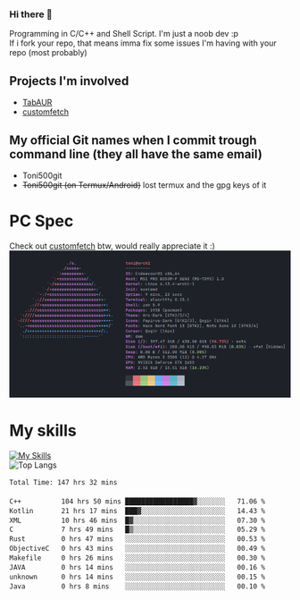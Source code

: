 ### Hi there 👋

Programming in C/C++ and Shell Script. I'm just a noob dev :p\
If i fork your repo, that means imma fix some issues I'm having with your repo (most probably)

## Projects I'm involved
 - [TabAUR](https://github.com/BurntRanch/TabAUR)
 - [customfetch](https://github.com/Toni500github/customfetch)

## My official Git names when I commit trough command line (they all have the same email)
* Toni500git
* ~~Toni500git (on Termux/Android)~~ lost termux and the gpg keys of it

# PC Spec
Check out [customfetch](https://github.com/Toni500github/customfetch) btw, would really appreciate it :)
![screenshot.png](https://github.com/Toni500github/customfetch/raw/main/screenshot.png)

# My skills
[![My Skills](https://skillicons.dev/icons?i=cpp,bash,androidstudio,arch,linux&theme=light)](https://skillicons.dev)\
![Top Langs](https://github-readme-stats.vercel.app/api/top-langs/?username=Toni500github&layout=compact)

<!--START_SECTION:waka-->

```txt
Total Time: 147 hrs 32 mins

C++          104 hrs 50 mins █████████████████▓░░░░░░░   71.06 %
Kotlin       21 hrs 17 mins  ███▓░░░░░░░░░░░░░░░░░░░░░   14.43 %
XML          10 hrs 46 mins  █▓░░░░░░░░░░░░░░░░░░░░░░░   07.30 %
C            7 hrs 49 mins   █▒░░░░░░░░░░░░░░░░░░░░░░░   05.29 %
Rust         0 hrs 47 mins   ░░░░░░░░░░░░░░░░░░░░░░░░░   00.53 %
ObjectiveC   0 hrs 43 mins   ░░░░░░░░░░░░░░░░░░░░░░░░░   00.49 %
Makefile     0 hrs 26 mins   ░░░░░░░░░░░░░░░░░░░░░░░░░   00.30 %
JAVA         0 hrs 14 mins   ░░░░░░░░░░░░░░░░░░░░░░░░░   00.16 %
unknown      0 hrs 14 mins   ░░░░░░░░░░░░░░░░░░░░░░░░░   00.15 %
Java         0 hrs 8 mins    ░░░░░░░░░░░░░░░░░░░░░░░░░   00.10 %
```

<!--END_SECTION:waka-->
